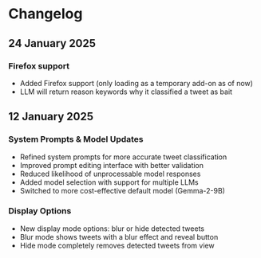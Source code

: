 # Changelog

## 24 January 2025

### Firefox support
- Added Firefox support (only loading as a temporary add-on as of now)
- LLM will return reason keywords why it classified a tweet as bait

## 12 January 2025

### System Prompts & Model Updates
- Refined system prompts for more accurate tweet classification
- Improved prompt editing interface with better validation
- Reduced likelihood of unprocessable model responses
- Added model selection with support for multiple LLMs
- Switched to more cost-effective default model (Gemma-2-9B)

### Display Options
- New display mode options: blur or hide detected tweets
- Blur mode shows tweets with a blur effect and reveal button
- Hide mode completely removes detected tweets from view